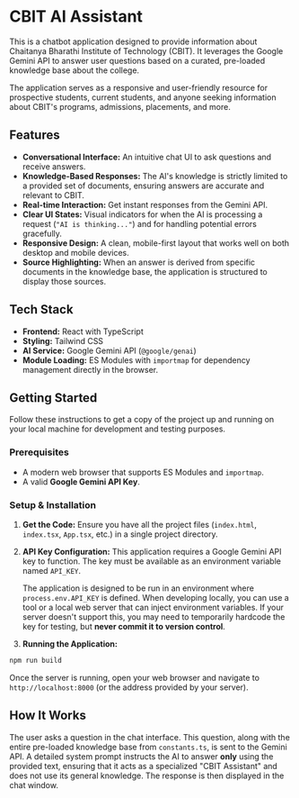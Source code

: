 # CBIT AI Assistant

This is a chatbot application designed to provide information about Chaitanya Bharathi Institute of Technology (CBIT). It leverages the Google Gemini API to answer user questions based on a curated, pre-loaded knowledge base about the college.

The application serves as a responsive and user-friendly resource for prospective students, current students, and anyone seeking information about CBIT's programs, admissions, placements, and more.

## Features

- **Conversational Interface:** An intuitive chat UI to ask questions and receive answers.
- **Knowledge-Based Responses:** The AI's knowledge is strictly limited to a provided set of documents, ensuring answers are accurate and relevant to CBIT.
- **Real-time Interaction:** Get instant responses from the Gemini API.
- **Clear UI States:** Visual indicators for when the AI is processing a request (`"AI is thinking..."`) and for handling potential errors gracefully.
- **Responsive Design:** A clean, mobile-first layout that works well on both desktop and mobile devices.
- **Source Highlighting:** When an answer is derived from specific documents in the knowledge base, the application is structured to display those sources.

## Tech Stack

- **Frontend:** React with TypeScript
- **Styling:** Tailwind CSS
- **AI Service:** Google Gemini API (`@google/genai`)
- **Module Loading:** ES Modules with `importmap` for dependency management directly in the browser.

## Getting Started

Follow these instructions to get a copy of the project up and running on your local machine for development and testing purposes.

### Prerequisites

- A modern web browser that supports ES Modules and `importmap`.
- A valid **Google Gemini API Key**.

### Setup & Installation

1.  **Get the Code:**
    Ensure you have all the project files (`index.html`, `index.tsx`, `App.tsx`, etc.) in a single project directory.

2.  **API Key Configuration:**
    This application requires a Google Gemini API key to function. The key must be available as an environment variable named `API_KEY`.

    The application is designed to be run in an environment where `process.env.API_KEY` is defined. When developing locally, you can use a tool or a local web server that can inject environment variables. If your server doesn't support this, you may need to temporarily hardcode the key for testing, but **never commit it to version control**.


3.  **Running the Application:**
```bash
npm run build
```
Once the server is running, open your web browser and navigate to `http://localhost:8000` (or the address provided by your server).

## How It Works

The user asks a question in the chat interface. This question, along with the entire pre-loaded knowledge base from `constants.ts`, is sent to the Gemini API. A detailed system prompt instructs the AI to answer **only** using the provided text, ensuring that it acts as a specialized "CBIT Assistant" and does not use its general knowledge. The response is then displayed in the chat window.
